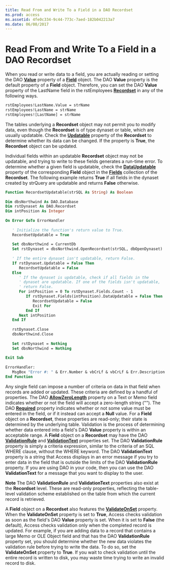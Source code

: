 ```yaml
---
title: Read From and Write To a Field in a DAO Recordset
ms.prod: access
ms.assetid: 4fe0c334-9c44-773c-7aed-182b042213a7
ms.date: 06/08/2017
---
```



# Read From and Write To a Field in a DAO Recordset

When you read or write data to a field, you are actually reading or setting the DAO  **[Value](../../../api/overview/Access.md)** property of a **[Field](../../../api/overview/Access.md)** object. The DAO **Value** property is the default property of a **Field** object. Therefore, you can set the DAO **Value** property of the LastName field in the rstEmployees **[Recordset](../../../api/overview/Access.md)** in any of the following ways.


```vb
rstEmployees!LastName.Value = strName 
rstEmployees!LastName = strName 
rstEmployees![LastName] = strName 

```


The tables underlying a  **Recordset** object may not permit you to modify data, even though the **Recordset** is of type dynaset or table, which are usually updatable. Check the **[Updatable](../../../api/overview/Access.md)** property of the **Recordset** to determine whether its data can be changed. If the property is **True**, the **Recordset** object can be updated.

Individual fields within an updatable  **Recordset** object may not be updatable, and trying to write to these fields generates a run-time error. To determine whether a given field is updatable, check the **[DataUpdatable](../../../api/overview/Access.md)** property of the corresponding **Field** object in the **[Fields](../../../api/overview/Access.md)** collection of the **Recordset**. The following example returns **True** if all fields in the dynaset created by strQuery are updatable and returns **False** otherwise.



```vb
Function RecordsetUpdatable(strSQL As String) As Boolean 
 
Dim dbsNorthwind As DAO.Database 
Dim rstDynaset As DAO.Recordset 
Dim intPosition As Integer 
 
On Error GoTo ErrorHandler 
 
   ' Initialize the function's return value to True. 
   RecordsetUpdatable = True 
 
   Set dbsNorthwind = CurrentDb 
   Set rstDynaset = dbsNorthwind.OpenRecordset(strSQL, dbOpenDynaset) 
 
   ' If the entire dynaset isn't updatable, return False. 
   If rstDynaset.Updatable = False Then 
      RecordsetUpdatable = False 
   Else 
      ' If the dynaset is updatable, check if all fields in the 
      ' dynaset are updatable. If one of the fields isn't updatable, 
      ' return False. 
      For intPosition = 0 To rstDynaset.Fields.Count - 1 
         If rstDynaset.Fields(intPosition).DataUpdatable = False Then 
            RecordsetUpdatable = False 
            Exit For 
         End If 
      Next intPosition 
   End If 
 
   rstDynaset.Close 
   dbsNorthwind.Close 
 
   Set rstDynaset = Nothing 
   Set dbsNorthwind = Nothing 
 
Exit Sub 
 
ErrorHandler: 
   MsgBox "Error #: " & Err.Number & vbCrLf & vbCrLf & Err.Description 
End Function
```

Any single field can impose a number of criteria on data in that field when records are added or updated. These criteria are defined by a handful of properties. The DAO  **[AllowZeroLength](../../../api/overview/Access.md)** property on a Text or Memo field indicates whether or not the field will accept a zero-length string (""). The DAO **[Required](../../../api/overview/Access.md)** property indicates whether or not some value must be entered in the field, or if it instead can accept a **Null** value. For a **Field** object on a **Recordset**, these properties are read-only; their state is determined by the underlying table.
Validation is the process of determining whether data entered into a field's DAO  **Value** property is within an acceptable range. A **Field** object on a **Recordset** may have the DAO **[ValidationRule](../../../api/overview/Access.md)** and **[ValidationText](../../../api/overview/Access.md)** properties set. The DAO **ValidationRule** property is simply a criteria expression, similar to the criteria of an SQL WHERE clause, without the WHERE keyword. The DAO **ValidationText** property is a string that Access displays in an error message if you try to enter data in the field that is outside the limits of the DAO **ValidationRule** property. If you are using DAO in your code, then you can use the DAO **ValidationText** for a message that you want to display to the user.

 **Note**  The DAO  **ValidationRule** and **ValidationText** properties also exist at the **Recordset** level. These are read-only properties, reflecting the table-level validation scheme established on the table from which the current record is retrieved.

A  **Field** object on a **Recordset** also features the **[ValidateOnSet](../../../api/overview/Access.md)** property. When the **ValidateOnSet** property is set to **True**, Access checks validation as soon as the field's DAO **Value** property is set. When it is set to **False** (the default), Access checks validation only when the completed record is updated. For example, if you are adding data to a record that contains a large Memo or OLE Object field and that has the DAO **ValidationRule** property set, you should determine whether the new data violates the validation rule before trying to write the data. To do so, set the **ValidateOnSet** property to **True**. If you wait to check validation until the entire record is written to disk, you may waste time trying to write an invalid record to disk.


